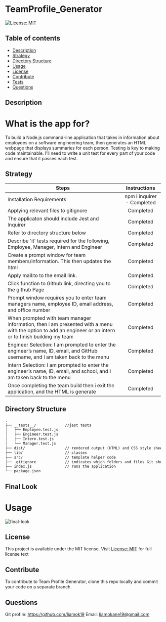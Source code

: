 
# TeamProfile_Generator
[![License: MIT](https://img.shields.io/apm/l/vim-mode?color=orange&style=for-the-badge.svg)](https://opensource.org/licenses/MIT)

## Table of contents
- [Description](#description)
- [Strategy](#strategy)
- [Directory Structure](#structure)
- [Usage](#usage)
- [License](#license)
- [Contribute](#contribute)
- [Tests](#tests)
- [Questions](#questions)

## Description
# What is the app for?
To build a Node.js command-line application that takes in information about employees on a software engineering team, then generates an HTML webpage that displays summaries for each person. Testing is key to making code maintainable. I'll need to write a unit test for every part of your code and ensure that it passes each test.

## Strategy 
| Steps | Instructions | 
| ------------- |:-------------:| 
| Installation Requirements | npm i inquirer - Completed |
| Applying relevant files to gitignore | Completed
| The applicaton should include Jest and Inquirer | Completed   |
| Refer to directory structure below | Completed  |
| Describe 'it' tests required for the following, Employee, Manager, Intern and Engineer | Completed |
| Create a prompt window for team members/information. This then updates the html | Completed |
| Apply mail:to to the email link. | Completed |
| Click function to Github link, directing you to the github Page | Completed |
| Prompt window requires you to enter team managers name, employee ID, email address, and office number | Completed |
| When prompted with team manager information, then i am presented with a menu with the option to add an engineer or an intern or to finish building my team | Completed |
| Engineer Selection:  I am prompted to enter the engineer’s name, ID, email, and GitHub username, and I am taken back to the menu | Completed |
| Intern Selection:  I am prompted to enter the engineer’s name, ID, email, and school, and I am taken back to the menu | Completed |
| Once completing the team build then i exit the application, and the HTML is generate | Completed | 

## Directory Structure
```md
.
├── __tests__/             //jest tests
│   ├── Employee.test.js
│   ├── Engineer.test.js
│   ├── Intern.test.js
│   └── Manager.test.js
├── dist/                  // rendered output (HTML) and CSS style sheet      
├── lib/                   // classes
├── src/                   // template helper code 
├── .gitignore             // indicates which folders and files Git should ignore
├── index.js               // runs the application
└── package.json           
```

## Final Look
# Usage
<img src='assets/images/' alt="final-look" >

## License
This project is available under the MIT license. Visit [License: MIT](https://opensource.org/licenses/MIT) for full license text

## Contribute
To contribute to Team Profile Generator, clone this repo locally and commit your code on a separate branch.


## Questions


Git profile: https://github.com/liamok19
Email: liamokane19@gmail.com
